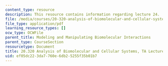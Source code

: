 ```yaml
---
content_type: resource
description: This resource contains information regarding lecture 24.
file: /media/courses/20-320-analysis-of-biomolecular-and-cellular-systems-fall-2012/ef05dc223da7760e6db25255f35b01b7_MIT20_320F12_Lecture24.pdf
file_type: application/pdf
learning_resource_types: []
ocw_type: OCWFile
parent_title: Modeling and Manipulating Biomolecular Interactions
parent_type: CourseSection
resourcetype: Document
title: 20.320 Analysis of Biomolecular and Cellular Systems, TA Lecture Note 24
uid: ef05dc22-3da7-760e-6db2-5255f35b01b7
---
```

